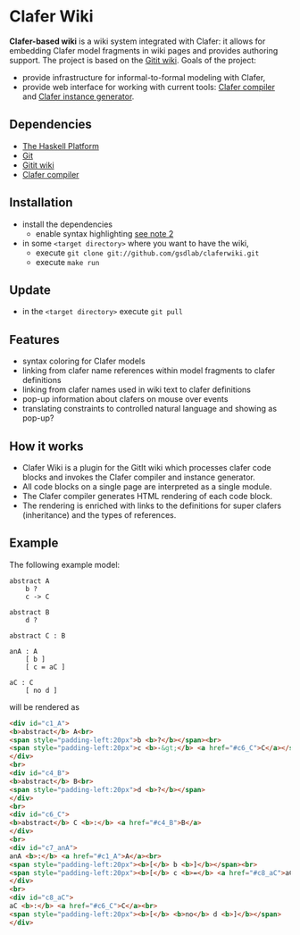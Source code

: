 Clafer Wiki
===========

**Clafer-based wiki** is a wiki system integrated with Clafer: it allows for embedding Clafer model fragments in wiki pages and provides authoring support. The project is based on the [Gitit wiki](http://gitit.net/). Goals of the project:

* provide infrastructure for informal-to-formal modeling with Clafer,
* provide web interface for working with current tools: [Clafer compiler](https://github.com/gsdlab/clafer) and [Clafer instance generator](https://github.com/gsdlab/claferIG).

Dependencies
------------

* [The Haskell Platform](http://hackage.haskell.org/platform)
* [Git](http://git-scm.com)
* [Gitit wiki](http://gitit.net)
* [Clafer compiler](https://github.com/gsdlab/clafer)
  
Installation
------------

* install the dependencies
  * enable syntax highlighting [see note 2](http://gitit.net/Installing)
* in some `<target directory>` where you want to have the wiki,
  * execute `git clone git://github.com/gsdlab/claferwiki.git`
  * execute `make run` 

Update
------

* in the `<target directory>` execute `git pull` 

Features
--------

* syntax coloring for Clafer models
* linking from clafer name references within model fragments to clafer definitions
* linking from clafer names used in wiki text to clafer definitions
* pop-up information about clafers on mouse over events
* translating constraints to controlled natural language and showing as pop-up?

How it works
------------

* Clafer Wiki is a plugin for the GitIt wiki which processes clafer code blocks and invokes the Clafer compiler and instance generator.
* All code blocks on a single page are interpreted as a single module.
* The Clafer compiler generates HTML rendering of each code block.
* The rendering is enriched with links to the definitions for super clafers (inheritance) and the types of references.

Example
-------

The following example model:

```clafer
abstract A
    b ?
    c -> C

abstract B
    d ?

abstract C : B

anA : A
    [ b ]
    [ c = aC ]

aC : C
    [ no d ]
```

will be rendered as

```html
<div id="c1_A">
<b>abstract</b> A<br>
<span style="padding-left:20px">b <b>?</b></span><br>
<span style="padding-left:20px">c <b>-&gt;</b> <a href="#c6_C">C</a></span>
</div>
<br>
<div id="c4_B">
<b>abstract</b> B<br>
<span style="padding-left:20px">d <b>?</b></span>
</div>
<br>
<div id="c6_C">
<b>abstract</b> C <b>:</b> <a href="#c4_B">B</a>
</div>
<br>
<div id="c7_anA">
anA <b>:</b> <a href="#c1_A">A</a><br>
<span style="padding-left:20px"><b>[</b> b <b>]</b></span><br>
<span style="padding-left:20px"><b>[</b> c <b>=</b> <a href="#c8_aC">aC</a> <b>]</b></span>
</div>
<br>
<div id="c8_aC">
aC <b>:</b> <a href="#c6_C">C</a><br>
<span style="padding-left:20px"><b>[</b> <b>no</b> d <b>]</b></span>
</div>
```



